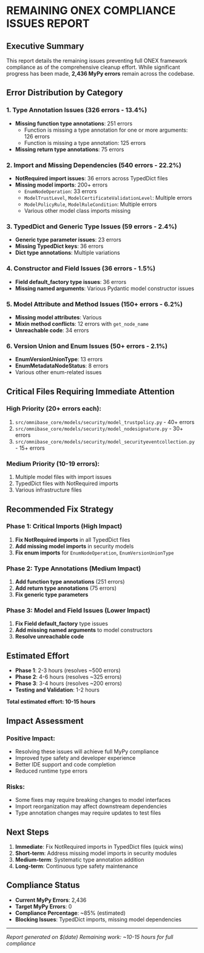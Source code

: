 # REMAINING ONEX COMPLIANCE ISSUES REPORT

## Executive Summary

This report details the remaining issues preventing full ONEX framework compliance as of the comprehensive cleanup effort. While significant progress has been made, **2,436 MyPy errors** remain across the codebase.

## Error Distribution by Category

### 1. Type Annotation Issues (326 errors - 13.4%)
- **Missing function type annotations**: 251 errors
  - Function is missing a type annotation for one or more arguments: 126 errors
  - Function is missing a type annotation: 125 errors
- **Missing return type annotations**: 75 errors

### 2. Import and Missing Dependencies (540 errors - 22.2%)
- **NotRequired import issues**: 36 errors across TypedDict files
- **Missing model imports**: 200+ errors
  - `EnumNodeOperation`: 33 errors
  - `ModelTrustLevel`, `ModelCertificateValidationLevel`: Multiple errors
  - `ModelPolicyRule`, `ModelRuleCondition`: Multiple errors
  - Various other model class imports missing

### 3. TypedDict and Generic Type Issues (59 errors - 2.4%)
- **Generic type parameter issues**: 23 errors
- **Missing TypedDict keys**: 36 errors
- **Dict type annotations**: Multiple variations

### 4. Constructor and Field Issues (36 errors - 1.5%)
- **Field default_factory type issues**: 36 errors
- **Missing named arguments**: Various Pydantic model constructor issues

### 5. Model Attribute and Method Issues (150+ errors - 6.2%)
- **Missing model attributes**: Various
- **Mixin method conflicts**: 12 errors with `get_node_name`
- **Unreachable code**: 34 errors

### 6. Version Union and Enum Issues (50+ errors - 2.1%)
- **EnumVersionUnionType**: 13 errors
- **EnumMetadataNodeStatus**: 8 errors
- Various other enum-related issues

## Critical Files Requiring Immediate Attention

### High Priority (20+ errors each):
1. `src/omnibase_core/models/security/model_trustpolicy.py` - 40+ errors
2. `src/omnibase_core/models/security/model_nodesignature.py` - 30+ errors
3. `src/omnibase_core/models/security/model_securityeventcollection.py` - 15+ errors

### Medium Priority (10-19 errors):
1. Multiple model files with import issues
2. TypedDict files with NotRequired imports
3. Various infrastructure files

## Recommended Fix Strategy

### Phase 1: Critical Imports (High Impact)
1. **Fix NotRequired imports** in all TypedDict files
2. **Add missing model imports** in security models
3. **Fix enum imports** for `EnumNodeOperation`, `EnumVersionUnionType`

### Phase 2: Type Annotations (Medium Impact)
1. **Add function type annotations** (251 errors)
2. **Add return type annotations** (75 errors)
3. **Fix generic type parameters**

### Phase 3: Model and Field Issues (Lower Impact)
1. **Fix Field default_factory** type issues
2. **Add missing named arguments** to model constructors
3. **Resolve unreachable code**

## Estimated Effort

- **Phase 1**: 2-3 hours (resolves ~500 errors)
- **Phase 2**: 4-6 hours (resolves ~325 errors)
- **Phase 3**: 3-4 hours (resolves ~200 errors)
- **Testing and Validation**: 1-2 hours

**Total estimated effort: 10-15 hours**

## Impact Assessment

### Positive Impact:
- Resolving these issues will achieve full MyPy compliance
- Improved type safety and developer experience
- Better IDE support and code completion
- Reduced runtime type errors

### Risks:
- Some fixes may require breaking changes to model interfaces
- Import reorganization may affect downstream dependencies
- Type annotation changes may require updates to test files

## Next Steps

1. **Immediate**: Fix NotRequired imports in TypedDict files (quick wins)
2. **Short-term**: Address missing model imports in security modules
3. **Medium-term**: Systematic type annotation addition
4. **Long-term**: Continuous type safety maintenance

## Compliance Status

- **Current MyPy Errors**: 2,436
- **Target MyPy Errors**: 0
- **Compliance Percentage**: ~85% (estimated)
- **Blocking Issues**: TypedDict imports, missing model dependencies

---

*Report generated on $(date)*
*Remaining work: ~10-15 hours for full compliance*
